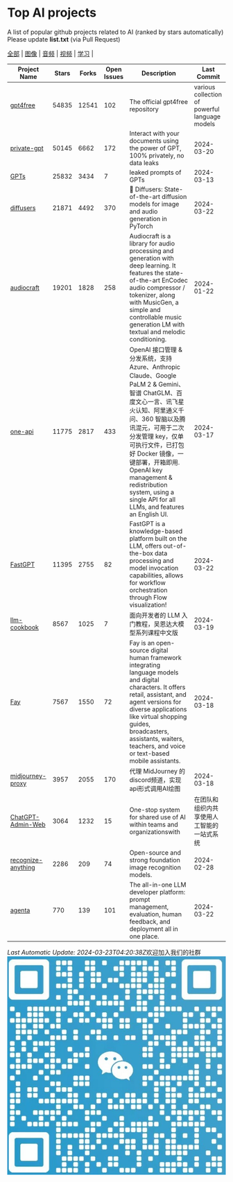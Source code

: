 # Top AI projects
A list of popular github projects related to AI (ranked by stars automatically)
Please update **list.txt** (via Pull Request)

<a href="./README.md">全部</a> |   <a href="./READMEpicture.md">图像</a> |   <a href="./READMEaudio.md">音频</a> | <a href="./READMEvideo.md">视频</a> | <a href="./READMElearn.md">学习</a> | 

| Project Name | Stars | Forks | Open Issues | Description | Last Commit |
| ------------ | ----- | ----- | ----------- | ----------- | ----------- |
| [gpt4free](https://github.com/xtekky/gpt4free) | 54835 | 12541 | 102 | The official gpt4free repository | various collection of powerful language models | 2024-03-22 |
| [private-gpt](https://github.com/zylon-ai/private-gpt) | 50145 | 6662 | 172 | Interact with your documents using the power of GPT, 100% privately, no data leaks | 2024-03-20 |
| [GPTs](https://github.com/linexjlin/GPTs) | 25832 | 3434 | 7 | leaked prompts of GPTs | 2024-03-13 |
| [diffusers](https://github.com/huggingface/diffusers) | 21871 | 4492 | 370 | 🤗 Diffusers: State-of-the-art diffusion models for image and audio generation in PyTorch | 2024-03-22 |
| [audiocraft](https://github.com/facebookresearch/audiocraft) | 19201 | 1828 | 258 | Audiocraft is a library for audio processing and generation with deep learning. It features the state-of-the-art EnCodec audio compressor / tokenizer, along with MusicGen, a simple and controllable music generation LM with textual and melodic conditioning. | 2024-01-22 |
| [one-api](https://github.com/songquanpeng/one-api) | 11775 | 2817 | 433 | OpenAI 接口管理 & 分发系统，支持 Azure、Anthropic Claude、Google PaLM 2 & Gemini、智谱 ChatGLM、百度文心一言、讯飞星火认知、阿里通义千问、360 智脑以及腾讯混元，可用于二次分发管理 key，仅单可执行文件，已打包好 Docker 镜像，一键部署，开箱即用. OpenAI key management & redistribution system, using a single API for all LLMs, and features an English UI. | 2024-03-17 |
| [FastGPT](https://github.com/labring/FastGPT) | 11395 | 2755 | 82 | FastGPT is a knowledge-based platform built on the LLM, offers out-of-the-box data processing and model invocation capabilities, allows for workflow orchestration through Flow visualization! | 2024-03-22 |
| [llm-cookbook](https://github.com/datawhalechina/llm-cookbook) | 8567 | 1025 | 7 | 面向开发者的 LLM 入门教程，吴恩达大模型系列课程中文版 | 2024-03-19 |
| [Fay](https://github.com/xszyou/Fay) | 7567 | 1550 | 72 | Fay is an open-source digital human framework integrating language models and digital characters. It offers retail, assistant, and agent versions for diverse applications like virtual shopping guides, broadcasters, assistants, waiters, teachers, and voice or text-based mobile assistants. | 2024-03-18 |
| [midjourney-proxy](https://github.com/novicezk/midjourney-proxy) | 3957 | 2055 | 170 | 代理 MidJourney 的discord频道，实现api形式调用AI绘图 | 2024-03-18 |
| [ChatGPT-Admin-Web](https://github.com/AprilNEA/ChatGPT-Admin-Web) | 3064 | 1232 | 15 | One-stop system for shared use of AI within teams and organizationswith | 在团队和组织内共享使用人工智能的一站式系统 | 2023-12-27 |
| [recognize-anything](https://github.com/xinyu1205/recognize-anything) | 2286 | 209 | 74 | Open-source and strong foundation image recognition models. | 2024-02-28 |
| [agenta](https://github.com/Agenta-AI/agenta) | 770 | 139 | 101 | The all-in-one LLM developer platform: prompt management, evaluation, human feedback, and deployment all in one place. | 2024-03-22 |

*Last Automatic Update: 2024-03-23T04:20:38Z*欢迎加入我们的社群 ![](https://raw.githubusercontent.com/mouuii/picture/master/weichat.jpg) 